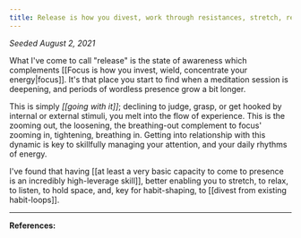 ```yaml
---
title: Release is how you divest, work through resistances, stretch, relax
---
```


*Seeded August 2, 2021*

What I've come to call "release" is the state of awareness which complements [[Focus is how you invest, wield, concentrate your energy|focus]]. It's that place you start to find when a meditation session is deepening, and periods of wordless presence grow a bit longer.

This is simply *[[going with it]]*; declining to judge, grasp, or get hooked by internal or external stimuli, you melt into the flow of experience. This is the zooming out, the loosening, the breathing-out complement to focus' zooming in, tightening, breathing in. Getting into relationship with this dynamic is key to skillfully managing your attention, and your daily rhythms of energy.

I've found that having [[at least a very basic capacity to come to presence is an incredibly high-leverage skill]], better enabling you to stretch, to relax, to listen, to hold space, and, key for habit-shaping, to [[divest from existing habit-loops]].


---
**References:**

